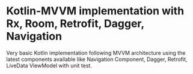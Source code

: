 # Kotlin-MVVM implementation with Rx, Room, Retrofit, Dagger, Navigation
Very basic Kotlin implementation following MVVM architecture using the latest components available 
like  Navigation Component, Dagger, Retrofit, LiveData ViewModel with unit test.
